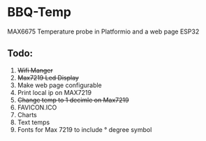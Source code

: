 # BBQ-Temp
MAX6675 Temperature probe in Platformio and a web page ESP32
## Todo:
1. ~~Wifi Manger~~
2. ~~Max7219 Led Display~~
3. Make web page configurable
4. Print local ip on MAX7219
5. ~~Change temp to 1 decimle on Max7219~~ 
6. FAVICON.ICO
7. Charts
8. Text temps
9. Fonts for Max 7219 to include ° degree symbol

